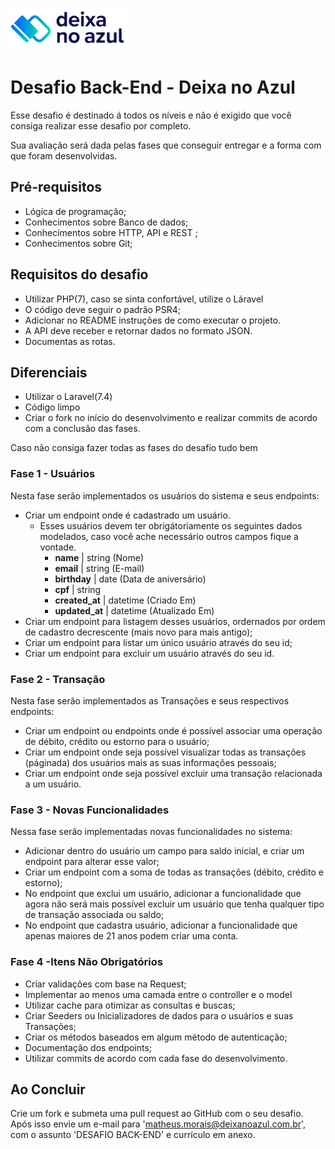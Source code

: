 ![Logo Deixa no Azul](https://github.com/deixanoazul/desafio-backend/blob/main/DNA.png "Deixa no Azul")

# Desafio Back-End - Deixa no Azul

Esse desafio é destinado á todos os níveis e não é exigido que você consiga realizar esse desafio por completo.

Sua avaliação será dada pelas fases que conseguir entregar e a forma com que foram desenvolvidas.

## Pré-requisitos

- Lógica de programação;
- Conhecimentos sobre Banco de dados;
- Conhecimentos sobre HTTP, API e REST ;
- Conhecimentos sobre Git;

## Requisitos do desafio

- Utilizar PHP(7), caso se sinta confortável, utilize o Láravel
- O código deve seguir o padrão PSR4;
- Adicionar no README instruções de como executar o projeto.
- A API deve receber e retornar dados no formato JSON.
- Documentas as rotas.

## Diferenciais

- Utilizar o Laravel(7.4)
- Código limpo
- Criar o fork no início do desenvolvimento e realizar commits de acordo com a conclusão das fases.


Caso não consiga fazer todas as fases do desafio tudo bem


### Fase 1 - Usuários
Nesta fase serão implementados os usuários do sistema e seus endpoints:

- Criar um endpoint onde é cadastrado um usuário.
    - Esses usuários devem ter obrigátoriamente os seguintes dados modelados, caso você ache necessário outros campos fique a vontade.
        - **name** | string (Nome)
        - **email** | string (E-mail)
        - **birthday** | date (Data de aniversário)
        - **cpf** | string
        - **created_at** | datetime (Criado Em)
        - **updated_at** | datetime (Atualizado Em)
- Criar um endpoint para listagem desses usuários, ordernados por ordem de cadastro decrescente (mais novo para mais antigo);
- Criar um endpoint para listar um único usuário através do seu id;
- Criar um endpoint para excluir um usuário através do seu id.

### Fase 2 - Transação
Nesta fase serão implementados as Transações e seus respectivos endpoints:

- Criar um endpoint ou endpoints onde é possível associar uma operação de débito, crédito ou estorno para o usuário;
- Criar um endpoint onde seja possível visualizar todas as transações (páginada) dos usuários mais as suas informações pessoais;
- Criar um endpoint onde seja possível excluir uma transação relacionada a um usuário.


### Fase 3 - Novas Funcionalidades
Nessa fase serão implementadas novas funcionalidades no sistema:

- Adicionar dentro do usuário um campo para saldo inicial, e criar um endpoint para alterar esse valor;
- Criar um endpoint com a soma de todas as transações (débito, crédito e estorno);
- No endpoint que exclui um usuário, adicionar a funcionalidade que agora não será mais possível excluir um usuário que tenha qualquer tipo de transação associada ou saldo;
- No endpoint que cadastra usuário, adicionar a funcionalidade que apenas maiores de 21 anos podem criar uma conta.

### Fase 4 -Itens Não Obrigatórios
- Criar validações com base na Request;
- Implementar ao menos uma camada entre o controller e o model
- Utilizar cache para otimizar as consultas e buscas;
- Criar Seeders ou Inicializadores de dados para o usuários e suas Transações;
- Criar os métodos baseados em algum método de autenticação;
- Documentação dos endpoints;
- Utilizar commits de acordo com cada fase do desenvolvimento.

## Ao Concluir
Crie um fork e submeta uma pull request ao GitHub com o seu desafio. Após isso envie um e-mail para 'matheus.morais@deixanoazul.com.br', com o assunto 'DESAFIO BACK-END' e currículo em anexo.
